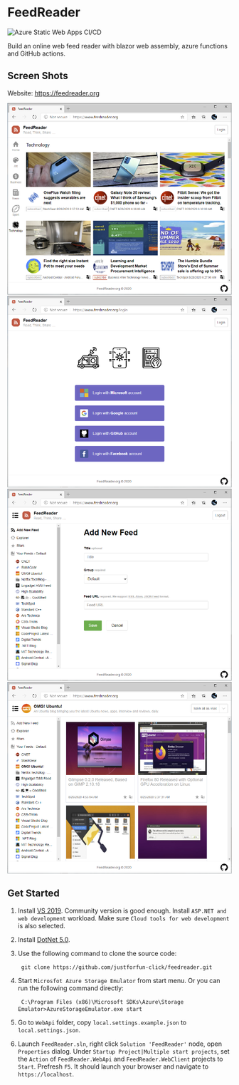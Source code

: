 FeedReader
==

![Azure Static Web Apps CI/CD](https://github.com/justforfun-click/feedreader/workflows/Azure%20Static%20Web%20Apps%20CI/CD/badge.svg)

Build an online web feed reader with blazor web assembly, azure functions and GitHub actions.

## Screen Shots

Website: https://feedreader.org

![](screenshots/screen-shot-1.png)
![](screenshots/screen-shot-2.png)
![](screenshots/screen-shot-3.png)
![](screenshots/screen-shot-4.png)

## Get Started

1. Install [VS 2019](https://visualstudio.microsoft.com/vs/). Community version is good enough.
   Install `ASP.NET and web development` workload. Make sure `Cloud tools for web development` is also selected.

1. Install [DotNet 5.0](https://dotnet.microsoft.com/download/dotnet/5.0).

1. Use the following command to clone the source code:

        git clone https://github.com/justforfun-click/feedreader.git

1. Start `Microsfot Azure Storage Emulator` from start menu. Or you can run the following command directly:

        C:\Program Files (x86)\Microsoft SDKs\Azure\Storage Emulator>AzureStorageEmulator.exe start

1. Go to `WebApi` folder, copy `local.settings.example.json` to `local.settings.json`.

1. Launch `FeedReader.sln`, right click `Solution 'FeedReader'` node, open `Properties` dialog.
   Under `Startup Project|Multiple start projects`, set the `Action` of `FeedReader.WebApi` and `FeedReader.WebClient`
   projects to `Start`. Prefresh `F5`. It should launch your browser and navigate to `https://localhost`.
